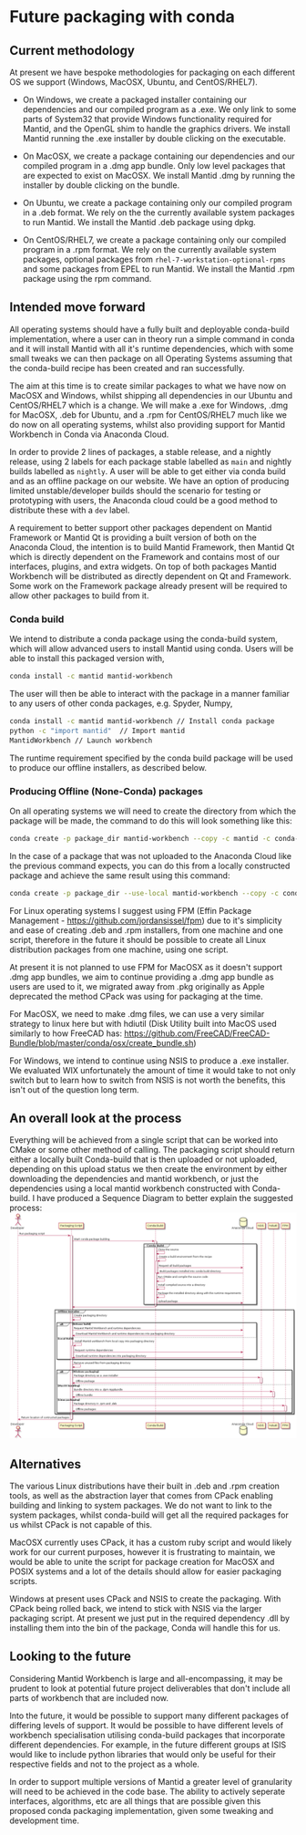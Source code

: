 <!-- This document's diagrams are produced using the .plantuml documents in this file's directory and plantuml software -->
# Future packaging with conda
## Current methodology
At present we have bespoke methodologies for packaging on each different OS we support (Windows, MacOSX, Ubuntu, and CentOS/RHEL7).

- On Windows, we create a packaged installer containing our dependencies and our compiled program as a .exe. We only link to some parts of System32 that provide Windows functionality required for Mantid, and the OpenGL shim to handle the graphics drivers. We install Mantid running the .exe installer by double clicking on the executable.

- On MacOSX, we create a package containing our dependencies and our compiled program in a .dmg app bundle. Only low level packages that are expected to exist on MacOSX. We install Mantid .dmg by running the installer by double clicking on the bundle.

- On Ubuntu, we create a package containing only our compiled program in a .deb format. We rely on the the currently available system packages to run Mantid. We install the Mantid .deb package using dpkg.

- On CentOS/RHEL7, we create a package containing only our compiled program in a .rpm format. We rely on the currently available system packages, optional packages from `rhel-7-workstation-optional-rpms` and some packages from EPEL to run Mantid. We install the Mantid .rpm package using the rpm command.

## Intended move forward

All operating systems should have a fully built and deployable conda-build implementation, where a user can in theory run a simple command in conda and it will install Mantid with all it's runtime dependencies, which with some small tweaks we can then package on all Operating Systems assuming that the conda-build recipe has been created and ran successfully.

The aim at this time is to create similar packages to what we have now on MacOSX and Windows, whilst shipping all dependencies in our Ubuntu and CentOS/RHEL7 which is a change. We will make a .exe for Windows, .dmg for MacOSX, .deb for Ubuntu, and a .rpm for CentOS/RHEL7 much like we do now on all operating systems, whilst also providing support for Mantid Workbench in Conda via Anaconda Cloud.

In order to provide 2 lines of packages, a stable release, and a nightly release, using 2 labels for each package stable labelled as `main` and nightly builds labelled as `nightly`. A user will be able to get either via conda build and as an offline package on our website. We have an option of producing limited unstable/developer builds should the scenario for testing or prototyping with users, the Anaconda cloud could be a good method to distribute these with a `dev` label.

A requirement to better support other packages dependent on Mantid Framework or Mantid Qt is providing a built version of both on the Anaconda Cloud, the intention is to build Mantid Framework, then Mantid Qt which is directly dependent on the Framework and contains most of our interfaces, plugins, and extra widgets. On top of both packages Mantid Workbench will be distributed as directly dependent on Qt and Framework. Some work on the Framework package already present will be required to allow other packages to build from it.

### Conda build

We intend to distribute a conda package using the conda-build system, which will allow advanced users to install Mantid using conda. Users will be able to install this packaged version with, 
```bash
conda install -c mantid mantid-workbench
```
The user will then be able to interact with the package in a manner familiar to any users of other conda packages, e.g. Spyder, Numpy,
```bash
conda install -c mantid mantid-workbench // Install conda package
python -c "import mantid"  // Import mantid
MantidWorkbench // Launch workbench
```
The runtime requirement specified by the conda build package will be used to produce our offline installers, as described below. 

### Producing Offline (None-Conda) packages

On all operating systems we will need to create the directory from which the package will be made, the command to do this will look something like this:
```bash
conda create -p package_dir mantid-workbench --copy -c mantid -c conda-forge -y
```

In the case of a package that was not uploaded to the Anaconda Cloud like the previous command expects, you can do this from a locally constructed package and achieve the same result using this command:
```bash
conda create -p package_dir --use-local mantid-workbench --copy -c conda-forge -y
```

For Linux operating systems I suggest using FPM (Effin Package Management - https://github.com/jordansissel/fpm) due to it's simplicity and ease of creating .deb and .rpm installers, from one machine and one script, therefore in the future it should be possible to create all Linux distribution packages from one machine, using one script. 

At present it is not planned to use FPM for MacOSX as it doesn't support .dmg app bundles, we aim to continue providing a .dmg app bundle as users are used to it, we migrated away from .pkg originally as Apple deprecated the method CPack was using for packaging at the time.

For MacOSX, we need to make .dmg files, we can use a very similar strategy to linux here but with hdiutil (Disk Utility built into MacOS used similarly to how FreeCAD has: https://github.com/FreeCAD/FreeCAD-Bundle/blob/master/conda/osx/create_bundle.sh)

For Windows, we intend to continue using NSIS to produce a .exe installer. We evaluated WIX unfortunately the amount of time it would take to not only switch but to learn how to switch from NSIS is not worth the benefits, this isn't out of the question long term. 


## An overall look at the process
Everything will be achieved from a single script that can be worked into CMake or some other method of calling. The packaging script should return either a locally built Conda-build that is then uploaded or not uploaded, depending on this upload status we then create the environment by either downloading the dependencies and mantid workbench, or just the dependencies using a local mantid workbench constructed with Conda-build. I have produced a Sequence Diagram to better explain the suggested process:
![packaging_plan_diagram](packaging_plan_diagram.png)

## Alternatives

The various Linux distributions have their built in .deb and .rpm creation tools, as well as the abstraction layer that comes from CPack enabling building and linking to system packages. We do not want to link to the system packages, whilst conda-build will get all the required packages for us whilst CPack is not capable of this.

MacOSX currently uses CPack, it has a custom ruby script and would likely work for our current purposes, however it is frustrating to maintain, we would be able to unite the script for package creation for MacOSX and POSIX systems and a lot of the details should allow for easier packaging scripts. 

Windows at present uses CPack and NSIS to create the packaging. With CPack being rolled back, we intend to stick with NSIS via the larger packaging script. At present we just put in the required dependency .dll by installing them into the bin of the package, Conda will handle this for us.

## Looking to the future
Considering Mantid Workbench is large and all-encompassing, it may be prudent to look at potential future project deliverables that don't include all parts of workbench that are included now.

Into the future, it would be possible to support many different packages of differing levels of support. It would be possible to have different levels of workbench specialisation utilising conda-build packages that incorporate different dependencies. For example, in the future different groups at ISIS would like to include python libraries that would only be useful for their respective fields and not to the project as a whole.

In order to support multiple versions of Mantid a greater level of granularity will need to be achieved in the code base. The ability to actively seperate interfaces, algorithms, etc are all things that are possible given this proposed conda packaging implementation, given some tweaking and development time.

